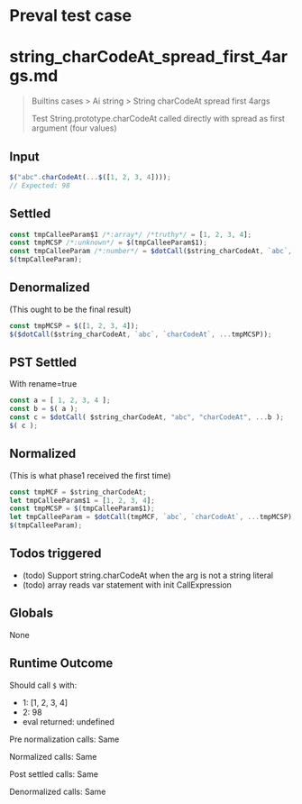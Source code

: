 # Preval test case

# string_charCodeAt_spread_first_4args.md

> Builtins cases > Ai string > String charCodeAt spread first 4args
>
> Test String.prototype.charCodeAt called directly with spread as first argument (four values)

## Input

`````js filename=intro
$("abc".charCodeAt(...$([1, 2, 3, 4])));
// Expected: 98
`````


## Settled


`````js filename=intro
const tmpCalleeParam$1 /*:array*/ /*truthy*/ = [1, 2, 3, 4];
const tmpMCSP /*:unknown*/ = $(tmpCalleeParam$1);
const tmpCalleeParam /*:number*/ = $dotCall($string_charCodeAt, `abc`, `charCodeAt`, ...tmpMCSP);
$(tmpCalleeParam);
`````


## Denormalized
(This ought to be the final result)

`````js filename=intro
const tmpMCSP = $([1, 2, 3, 4]);
$($dotCall($string_charCodeAt, `abc`, `charCodeAt`, ...tmpMCSP));
`````


## PST Settled
With rename=true

`````js filename=intro
const a = [ 1, 2, 3, 4 ];
const b = $( a );
const c = $dotCall( $string_charCodeAt, "abc", "charCodeAt", ...b );
$( c );
`````


## Normalized
(This is what phase1 received the first time)

`````js filename=intro
const tmpMCF = $string_charCodeAt;
let tmpCalleeParam$1 = [1, 2, 3, 4];
const tmpMCSP = $(tmpCalleeParam$1);
let tmpCalleeParam = $dotCall(tmpMCF, `abc`, `charCodeAt`, ...tmpMCSP);
$(tmpCalleeParam);
`````


## Todos triggered


- (todo) Support string.charCodeAt when the arg is not a string literal
- (todo) array reads var statement with init CallExpression


## Globals


None


## Runtime Outcome


Should call `$` with:
 - 1: [1, 2, 3, 4]
 - 2: 98
 - eval returned: undefined

Pre normalization calls: Same

Normalized calls: Same

Post settled calls: Same

Denormalized calls: Same
